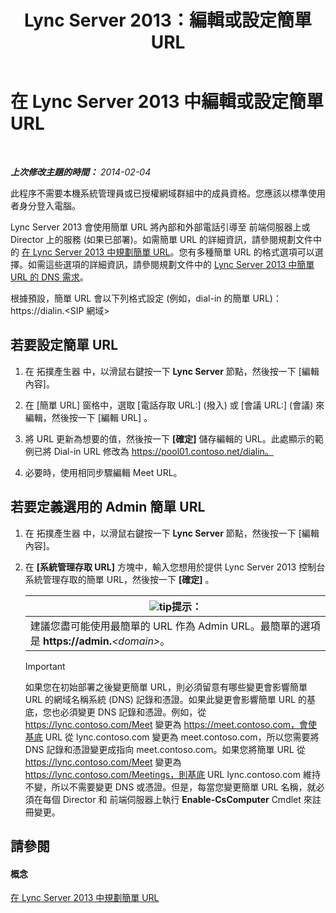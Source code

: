 ﻿---
title: Lync Server 2013：編輯或設定簡單 URL
TOCTitle: 編輯或設定簡單 URL
ms:assetid: 0008aeea-4ae9-4e36-83cd-ef7ff7b6e128
ms:mtpsurl: https://technet.microsoft.com/zh-tw/library/Gg398063(v=OCS.15)
ms:contentKeyID: 49289884
ms.date: 08/10/2015
mtps_version: v=OCS.15
ms.translationtype: HT
---

# 在 Lync Server 2013 中編輯或設定簡單 URL

 

_**上次修改主題的時間：** 2014-02-04_

此程序不需要本機系統管理員或已授權網域群組中的成員資格。您應該以標準使用者身分登入電腦。

Lync Server 2013 會使用簡單 URL 將內部和外部電話引導至 前端伺服器上或 Director 上的服務 (如果已部署)。如需簡單 URL 的詳細資訊，請參閱規劃文件中的 [在 Lync Server 2013 中規劃簡單 URL](lync-server-2013-planning-for-simple-urls.md)。您有多種簡單 URL 的格式選項可以選擇。如需這些選項的詳細資訊，請參閱規劃文件中的 [Lync Server 2013 中簡單 URL 的 DNS 需求](lync-server-2013-dns-requirements-for-simple-urls.md)。

根據預設，簡單 URL 會以下列格式設定 (例如，dial-in 的簡單 URL)：https://dialin.\<SIP 網域\>

## 若要設定簡單 URL

1.  在 拓撲產生器 中，以滑鼠右鍵按一下 **Lync Server** 節點，然後按一下 \[編輯內容\]。

2.  在 \[簡單 URL\] 窗格中，選取 \[電話存取 URL:\] (撥入) 或 \[會議 URL:\] (會議) 來編輯，然後按一下 \[編輯 URL\] 。

3.  將 URL 更新為想要的值，然後按一下 **\[確定\]** 儲存編輯的 URL。此處顯示的範例已將 Dial-in URL 修改為 https://pool01.contoso.net/dialin。

4.  必要時，使用相同步驟編輯 Meet URL。

## 若要定義選用的 Admin 簡單 URL

1.  在 拓撲產生器 中，以滑鼠右鍵按一下 **Lync Server** 節點，然後按一下 \[編輯內容\]。

2.  在 **\[系統管理存取 URL\]** 方塊中，輸入您想用於提供 Lync Server 2013 控制台系統管理存取的簡單 URL，然後按一下 **\[確定\]** 。
    
    <table>
    <thead>
    <tr class="header">
    <th><img src="images/JJ205025.tip(OCS.15).gif" title="tip" alt="tip" />提示：</th>
    </tr>
    </thead>
    <tbody>
    <tr class="odd">
    <td>建議您盡可能使用最簡單的 URL 作為 Admin URL。最簡單的選項是 <strong>https://admin.</strong><em>&lt;domain&gt;</em>。</td>
    </tr>
    </tbody>
    </table>
    
    > [!IMPORTANT]  
    > 如果您在初始部署之後變更簡單 URL，則必須留意有哪些變更會影響簡單 URL 的網域名稱系統 (DNS) 記錄和憑證。如果此變更會影響簡單 URL 的基底，您也必須變更 DNS 記錄和憑證。例如，從 https://lync.contoso.com/Meet 變更為 https://meet.contoso.com，會使基底 URL 從 lync.contoso.com 變更為 meet.contoso.com，所以您需要將 DNS 記錄和憑證變更成指向 meet.contoso.com。如果您將簡單 URL 從 https://lync.contoso.com/Meet 變更為 https://lync.contoso.com/Meetings，則基底 URL lync.contoso.com 維持不變，所以不需要變更 DNS 或憑證。但是，每當您變更簡單 URL 名稱，就必須在每個 Director 和 前端伺服器上執行 <strong>Enable-CsComputer</strong> Cmdlet 來註冊變更。
    


## 請參閱

#### 概念

[在 Lync Server 2013 中規劃簡單 URL](lync-server-2013-planning-for-simple-urls.md)

